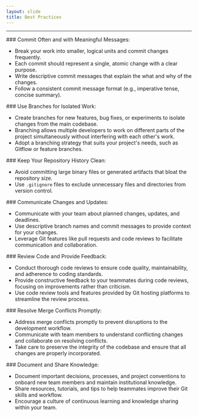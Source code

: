 ```yaml
---
layout: slide
title: Best Practices
---
```


---

<section markdown="1">
### Commit Often and with Meaningful Messages:

- Break your work into smaller, logical units and commit changes frequently.
- Each commit should represent a single, atomic change with a clear purpose.
- Write descriptive commit messages that explain the what and why of the changes.
- Follow a consistent commit message format (e.g., imperative tense, concise summary).
</section>

<section markdown="1">
### Use Branches for Isolated Work:

- Create branches for new features, bug fixes, or experiments to isolate changes from the main codebase.
- Branching allows multiple developers to work on different parts of the project simultaneously without interfering with each other's work.
- Adopt a branching strategy that suits your project's needs, such as Gitflow or feature branches.
</section>

<section markdown="1">
### Keep Your Repository History Clean:

- Avoid committing large binary files or generated artifacts that bloat the repository size.
- Use `.gitignore` files to exclude unnecessary files and directories from version control.
</section>

<section markdown="1">
### Communicate Changes and Updates:

- Communicate with your team about planned changes, updates, and deadlines.
- Use descriptive branch names and commit messages to provide context for your changes.
- Leverage Git features like pull requests and code reviews to facilitate communication and collaboration.
</section>

<section markdown="1">
### Review Code and Provide Feedback:

- Conduct thorough code reviews to ensure code quality, maintainability, and adherence to coding standards.
- Provide constructive feedback to your teammates during code reviews, focusing on improvements rather than criticism.
- Use code review tools and features provided by Git hosting platforms to streamline the review process.
</section>

<section markdown="1">
### Resolve Merge Conflicts Promptly:

- Address merge conflicts promptly to prevent disruptions to the development workflow.
- Communicate with team members to understand conflicting changes and collaborate on resolving conflicts.
- Take care to preserve the integrity of the codebase and ensure that all changes are properly incorporated.
</section>

<section markdown="1">
### Document and Share Knowledge:

- Document important decisions, processes, and project conventions to onboard new team members and maintain institutional knowledge.
- Share resources, tutorials, and tips to help teammates improve their Git skills and workflow.
- Encourage a culture of continuous learning and knowledge sharing within your team.
</section>



